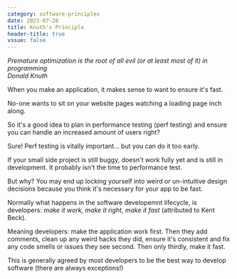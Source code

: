 ```yaml
---
category: software-principles
date: 2023-07-28
title: Knuth's Principle
header-title: true
vssue: false
---
```



*Premature optimization is the root of all evil (or at least most of it) in programming*  
*Donald Knuth*

When you make an application, it makes sense to want to ensure it's fast.

No-one wants to sit on your website pages watching a loading page inch along.

So it's a good idea to plan in performance testing (perf testing) and ensure you can handle an increased amount of users right?

Sure! Perf testing is vitally important... but you can do it too early.

If your small side project is still buggy, doesn't work fully yet and is still in development. It probably isn't the time to performance test.

But why? You may end up locking yourself into weird or un-intuitive design decisions because you think it's necessary for your app to be fast.

Normally what happens in the software developemnt lifecycle, is developers: *make it work, make it right, make it fast* (attributed to Kent Beck).

Meaning developers: make the application work first. Then they add comments, clean up any weird hacks they did, ensure it's consistent and fix any code smells or issues they see second. Then only thirdly, make it fast.

This is generally agreed by most developers to be the best way to develop software (there are always exceptions!)
